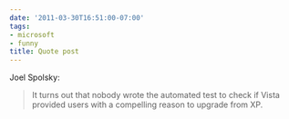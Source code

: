 ```yaml
---
date: '2011-03-30T16:51:00-07:00'
tags:
- microsoft
- funny
title: Quote post
---
```


Joel Spolsky:

>It turns out that nobody wrote the automated test to check if Vista provided users with a compelling reason to upgrade from XP.
